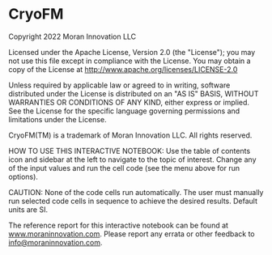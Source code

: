 # CryoFM

Copyright 2022 Moran Innovation LLC

Licensed under the Apache License, Version 2.0 (the "License"); you may not use this file except in compliance with the License. You may obtain a copy of the License at http://www.apache.org/licenses/LICENSE-2.0

Unless required by applicable law or agreed to in writing, software distributed under the License is distributed on an "AS IS" BASIS, WITHOUT WARRANTIES OR CONDITIONS OF ANY KIND, either express or implied. See the License for the specific language governing permissions and limitations under the License.

CryoFM(TM) is a trademark of Moran Innovation LLC. All rights reserved.

HOW TO USE THIS INTERACTIVE NOTEBOOK: Use the table of contents icon and sidebar at the left to navigate to the topic of interest. Change any of the input values and run the cell code (see the menu above for run options).

CAUTION: None of the code cells run automatically. The user must manually run selected code cells in sequence to achieve the desired results. Default units are SI.

The reference report for this interactive notebook can be found at www.moraninnovation.com. Please report any errata or other feedback to info@moraninnovation.com.
